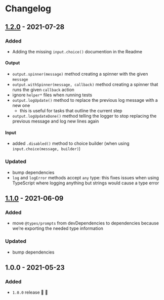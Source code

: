 # Changelog


## [1.2.0](https://github.com/supercharge/console-io/compare/v1.1.0...v1.2.0) - 2021-07-28

### Added
- Adding the missing `input.choice()` documention in the Readme

#### Output
- `output.spinner(message)` method creating a spinner with the given `message`
- `output.withSpinner(message, callback)` method creating a spinner that runs the given `callback` action
- ignore `helper*` files when running tests
- `output.logUpdate()` method to replace the previous log message with a new one
  - this is useful for tasks that outline the current step
- `output.logUpdateDone()` method telling the logger to stop replacing the previous message and log new lines again

#### Input
- added `.disabled()` method to choice builder (when using `input.choice(message, builder)`)


### Updated
- bump dependencies
- `log` and `logError` methods accept `any` type: this fixes issues when using TypeScript where logging anything but strings would cause a type error


## [1.1.0](https://github.com/supercharge/console-io/compare/v1.0.0...v1.1.0) - 2021-06-09

### Added
- move `@types/prompts` from devDependencies to dependencies because we’re exporting the needed type information

### Updated
- bump dependencies


## 1.0.0 - 2021-05-23

### Added
- `1.0.0` release 🚀 🎉
